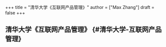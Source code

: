 +++
title = "清华大学《互联网产品管理》"
author = ["Max Zhang"]
draft = false
+++

## 清华大学《互联网产品管理》 {#清华大学-互联网产品管理}